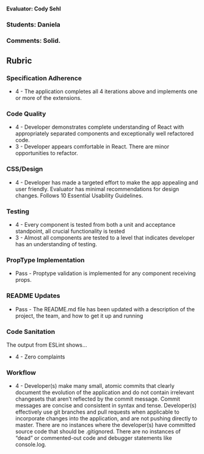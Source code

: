#### Evaluator: Cody Sehl
### Students: Daniela
### Comments: Solid.

## Rubric

### Specification Adherence

* 4 - The application completes all 4 iterations above and implements one or more of the extensions.

### Code Quality

* 4 - Developer demonstrates complete understanding of React with appropriately separated components and exceptionally well refactored code.
* 3 - Developer appears comfortable in React. There are minor opportunities to refactor.

### CSS/Design

* 4 - Developer has made a targeted effort to make the app appealing and user friendly. Evaluator has minimal recommendations for design changes. Follows 10 Essential Usability Guidelines.

### Testing

* 4 - Every component is tested from both a unit and acceptance standpoint, all crucial functionality is tested
* 3 - Almost all components are tested to a level that indicates developer has an understanding of testing.

### PropType Implementation

* Pass - Proptype validation is implemented for any component receiving props.

### README Updates

* Pass - The README.md file has been updated with a description of the project, the team, and how to get it up and
  running

### Code Sanitation

The output from ESLint shows…

* 4 - Zero complaints

### Workflow

* 4 - Developer(s) make many small, atomic commits that clearly document the evolution of the application and do not contain irrelevant changesets that aren’t reflected by the commit message. Commit messages are concise and consistent in syntax and tense. Developer(s) effectively use git branches and pull requests when applicable to incorporate changes into the application, and are not pushing directly to master. There are no instances where the developer(s) have committed source code that should be .gitignored. There are no instances of “dead” or commented-out code and debugger statements like console.log.

